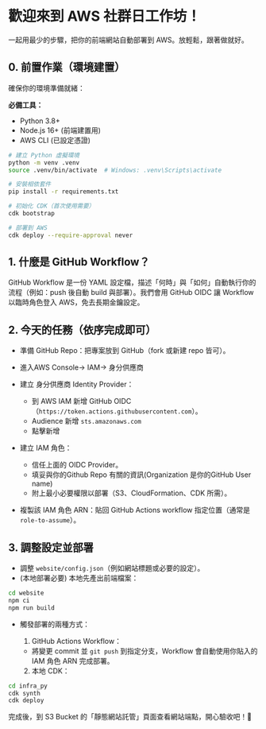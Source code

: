 # 歡迎來到 AWS 社群日工作坊！

一起用最少的步驟，把你的前端網站自動部署到 AWS。放輕鬆，跟著做就好。

## 0. 前置作業（環境建置）

確保你的環境準備就緒：

**必備工具：**
- Python 3.8+ 
- Node.js 16+ (前端建置用)
- AWS CLI (已設定憑證)

```bash
# 建立 Python 虛擬環境
python -m venv .venv
source .venv/bin/activate  # Windows: .venv\Scripts\activate

# 安裝相依套件
pip install -r requirements.txt

# 初始化 CDK（首次使用需要）
cdk bootstrap

# 部署到 AWS
cdk deploy --require-approval never
```

## 1. 什麼是 GitHub Workflow？
GitHub Workflow 是一份 YAML 設定檔，描述「何時」與「如何」自動執行你的流程（例如：push 後自動 build 與部署）。我們會用 GitHub OIDC 讓 Workflow 以臨時角色登入 AWS，免去長期金鑰設定。

## 2. 今天的任務（依序完成即可）
- 準備 GitHub Repo：把專案放到 GitHub（fork 或新建 repo 皆可）。

- 進入AWS Console-> IAM-> 身分供應商
- 建立 身分供應商 Identity Provider：
    - 到 AWS IAM 新增 GitHub OIDC（`https://token.actions.githubusercontent.com`）。
    - Audience 新增 `sts.amazonaws.com`
    - 點擊新增

- 建立 IAM 角色：
  - 信任上面的 OIDC Provider。
  - 填妥與你的Github Repo 有關的資訊(Organization 是你的GitHub User name)
  - 附上最小必要權限以部署（S3、CloudFormation、CDK 所需）。

- 複製該 IAM 角色 ARN：貼回 GitHub Actions workflow 指定位置（通常是 `role-to-assume`）。

## 3. 調整設定並部署
- 調整 `website/config.json`（例如網站標題或必要的設定）。
- (本地部署必要) 本地先產出前端檔案：
```bash
cd website
npm ci
npm run build
```
- 觸發部署的兩種方式：
  
  1. GitHub Actions Workflow：
    - 將變更 commit 並 `git push` 到指定分支，Workflow 會自動使用你貼入的 IAM 角色 ARN 完成部署。
  
  2. 本地 CDK：

```bash
cd infra_py
cdk synth
cdk deploy
```

完成後，到 S3 Bucket 的「靜態網站託管」頁面查看網站端點，開心驗收吧！🎉
